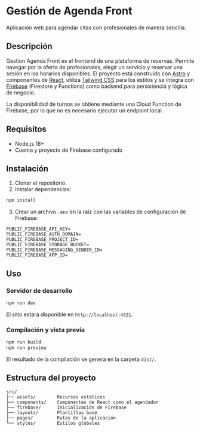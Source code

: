 # Gestión de Agenda Front

Aplicación web para agendar citas con profesionales de manera sencilla.

## Descripción

Gestion Agenda Front es el frontend de una plataforma de reservas. Permite
navegar por la oferta de profesionales, elegir un servicio y reservar una
sesión en los horarios disponibles. El proyecto está construido con [Astro](https://astro.build/)
y componentes de [React](https://react.dev/), utiliza [Tailwind CSS](https://tailwindcss.com/) para
los estilos y se integra con [Firebase](https://firebase.google.com/) (Firestore y Functions)
como backend para persistencia y lógica de negocio.

La disponibilidad de turnos se obtiene mediante una Cloud Function de Firebase,
por lo que no es necesario ejecutar un endpoint local.

## Requisitos

- Node.js 18+
- Cuenta y proyecto de Firebase configurado

## Instalación

1. Clonar el repositorio.
2. Instalar dependencias:

```bash
npm install
```

3. Crear un archivo `.env` en la raíz con las variables de configuración de Firebase:

```
PUBLIC_FIREBASE_API_KEY=
PUBLIC_FIREBASE_AUTH_DOMAIN=
PUBLIC_FIREBASE_PROJECT_ID=
PUBLIC_FIREBASE_STORAGE_BUCKET=
PUBLIC_FIREBASE_MESSAGING_SENDER_ID=
PUBLIC_FIREBASE_APP_ID=
```

## Uso

### Servidor de desarrollo

```bash
npm run dev
```

El sitio estará disponible en `http://localhost:4321`.

### Compilación y vista previa

```bash
npm run build
npm run preview
```

El resultado de la compilación se genera en la carpeta `dist/`.

## Estructura del proyecto

```
src/
├── assets/        Recursos estáticos
├── components/    Componentes de React como el agendador
├── firebase/      Inicialización de Firebase
├── layouts/       Plantillas base
├── pages/         Rutas de la aplicación
└── styles/        Estilos globales
```
